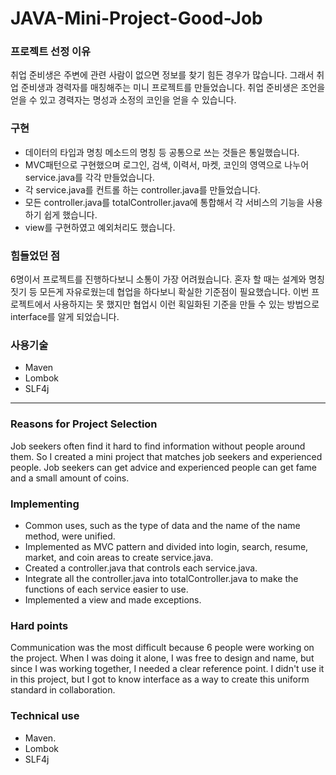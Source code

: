 # JAVA-Mini-Project-Good-Job

### 프로젝트 선정 이유
취업 준비생은 주변에 관련 사람이 없으면 정보를 찾기 힘든 경우가 많습니다. 그래서 취업 준비생과 경력자를 매칭해주는 미니 프로젝트를 만들었습니다. 취업 준비생은 조언을 얻을 수 있고 경력자는 명성과 소정의 코인을 얻을 수 있습니다.

### 구현
- 데이터의 타입과 명칭 메소드의 명칭 등 공통으로 쓰는 것들은 통일했습니다.
- MVC패턴으로 구현했으며 로그인, 검색, 이력서, 마켓, 코인의 영역으로 나누어 service.java를 각각 만들었습니다.
- 각 service.java를 컨트롤 하는 controller.java를 만들었습니다.
- 모든 controller.java를 totalController.java에 통합해서 각 서비스의 기능을 사용하기 쉽게 했습니다.
- view를 구현하였고 예외처리도 했습니다.

### 힘들었던 점
6명이서 프로젝트를 진행하다보니 소통이 가장 어려웠습니다. 혼자 할 때는 설계와 명칭짓기 등 모든게 자유로웠는데 협업을 하다보니 확실한 기준점이 필요했습니다. 이번 프로젝트에서 사용하지는 못 했지만 협업시 이런 획일화된 기준을 만들 수 있는 방법으로 interface를 알게 되었습니다.

### 사용기술
- Maven
- Lombok
- SLF4j

---

### Reasons for Project Selection
Job seekers often find it hard to find information without people around them. So I created a mini project that matches job seekers and experienced people. Job seekers can get advice and experienced people can get fame and a small amount of coins.

### Implementing
- Common uses, such as the type of data and the name of the name method, were unified.
- Implemented as MVC pattern and divided into login, search, resume, market, and coin areas to create service.java.
- Created a controller.java that controls each service.java.
- Integrate all the controller.java into totalController.java to make the functions of each service easier to use.
- Implemented a view and made exceptions.

### Hard points
Communication was the most difficult because 6 people were working on the project. When I was doing it alone, I was free to design and name, but since I was working together, I needed a clear reference point. I didn't use it in this project, but I got to know interface as a way to create this uniform standard in collaboration.

### Technical use
- Maven.
- Lombok
- SLF4j
